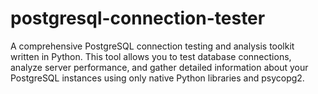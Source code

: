 # postgresql-connection-tester
A comprehensive PostgreSQL connection testing and analysis toolkit written in Python. This tool allows you to test database connections, analyze server performance, and gather detailed information about your PostgreSQL instances using only native Python libraries and psycopg2.
